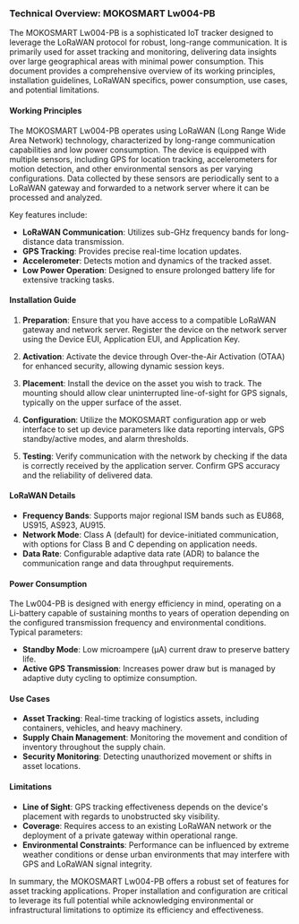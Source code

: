 ### Technical Overview: MOKOSMART Lw004-PB

The MOKOSMART Lw004-PB is a sophisticated IoT tracker designed to leverage the LoRaWAN protocol for robust, long-range communication. It is primarily used for asset tracking and monitoring, delivering data insights over large geographical areas with minimal power consumption. This document provides a comprehensive overview of its working principles, installation guidelines, LoRaWAN specifics, power consumption, use cases, and potential limitations.

#### Working Principles

The MOKOSMART Lw004-PB operates using LoRaWAN (Long Range Wide Area Network) technology, characterized by long-range communication capabilities and low power consumption. The device is equipped with multiple sensors, including GPS for location tracking, accelerometers for motion detection, and other environmental sensors as per varying configurations. Data collected by these sensors are periodically sent to a LoRaWAN gateway and forwarded to a network server where it can be processed and analyzed.

Key features include:
- **LoRaWAN Communication**: Utilizes sub-GHz frequency bands for long-distance data transmission.
- **GPS Tracking**: Provides precise real-time location updates.
- **Accelerometer**: Detects motion and dynamics of the tracked asset.
- **Low Power Operation**: Designed to ensure prolonged battery life for extensive tracking tasks.

#### Installation Guide

1. **Preparation**: Ensure that you have access to a compatible LoRaWAN gateway and network server. Register the device on the network server using the Device EUI, Application EUI, and Application Key.

2. **Activation**: Activate the device through Over-the-Air Activation (OTAA) for enhanced security, allowing dynamic session keys.

3. **Placement**: Install the device on the asset you wish to track. The mounting should allow clear uninterrupted line-of-sight for GPS signals, typically on the upper surface of the asset.

4. **Configuration**: Utilize the MOKOSMART configuration app or web interface to set up device parameters like data reporting intervals, GPS standby/active modes, and alarm thresholds.

5. **Testing**: Verify communication with the network by checking if the data is correctly received by the application server. Confirm GPS accuracy and the reliability of delivered data.

#### LoRaWAN Details

- **Frequency Bands**: Supports major regional ISM bands such as EU868, US915, AS923, AU915.
- **Network Mode**: Class A (default) for device-initiated communication, with options for Class B and C depending on application needs.
- **Data Rate**: Configurable adaptive data rate (ADR) to balance the communication range and data throughput requirements.

#### Power Consumption

The Lw004-PB is designed with energy efficiency in mind, operating on a Li-battery capable of sustaining months to years of operation depending on the configured transmission frequency and environmental conditions. Typical parameters:
- **Standby Mode**: Low microampere (µA) current draw to preserve battery life.
- **Active GPS Transmission**: Increases power draw but is managed by adaptive duty cycling to optimize consumption.

#### Use Cases

- **Asset Tracking**: Real-time tracking of logistics assets, including containers, vehicles, and heavy machinery.
- **Supply Chain Management**: Monitoring the movement and condition of inventory throughout the supply chain.
- **Security Monitoring**: Detecting unauthorized movement or shifts in asset locations.

#### Limitations

- **Line of Sight**: GPS tracking effectiveness depends on the device's placement with regards to unobstructed sky visibility.
- **Coverage**: Requires access to an existing LoRaWAN network or the deployment of a private gateway within operational range.
- **Environmental Constraints**: Performance can be influenced by extreme weather conditions or dense urban environments that may interfere with GPS and LoRaWAN signal integrity.

In summary, the MOKOSMART Lw004-PB offers a robust set of features for asset tracking applications. Proper installation and configuration are critical to leverage its full potential while acknowledging environmental or infrastructural limitations to optimize its efficiency and effectiveness.